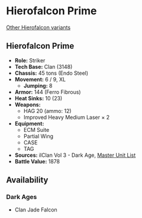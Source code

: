 # Hierofalcon Prime

[Other Hierofalcon variants](../hierofalcon.md)

## Hierofalcon Prime
- **Role:** Striker
- **Tech Base:** Clan (3148)
- **Chassis:** 45 tons (Endo Steel)
- **Movement:** 6 / 9, XL
  - **Jumping:** 8
- **Armor:** 144 (Ferro Fibrous)
- **Heat Sinks:** 10 (23)
- **Weapons:**
  - HAG 20 (ammo: 12)
  - Improved Heavy Medium Laser × 2
- **Equipment:**
  - ECM Suite
  - Partial Wing
  - CASE
  - TAG
- **Sources:** ilClan Vol 3 - Dark Age, [Master Unit List](http://masterunitlist.info/Unit/Details/7484/hierofalcon-prime)
- **Battle Value:** 1878

## Availability

### Dark Ages
- Clan Jade Falcon

